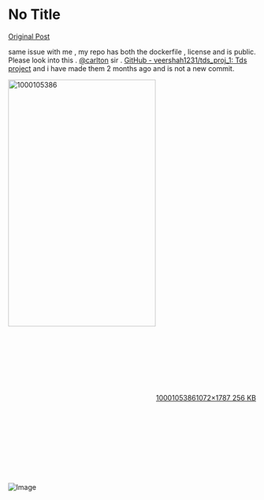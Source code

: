 # No Title

[Original Post](https://discourse.onlinedegree.iitm.ac.in/t/164277/661)

<p>same issue with me , my repo has both the dockerfile , license and is public. Please look into this . <a class="mention" href="/u/carlton">@carlton</a> sir . <a href="https://github.com/veershah1231/tds_proj_1" class="inline-onebox" rel="noopener nofollow ugc">GitHub - veershah1231/tds_proj_1: Tds project</a> and i have made them 2 months ago and is not a new commit.<br>
<div class="lightbox-wrapper"><a class="lightbox" href="https://europe1.discourse-cdn.com/flex013/uploads/iitm/original/3X/7/f/7f60eaa650a67981fa545775751b5533966b09e3.jpeg" data-download-href="/uploads/short-url/iaQhsusUKxcxiJH2300WMPkeWv9.jpeg?dl=1" title="1000105386" rel="noopener nofollow ugc"><img src="https://europe1.discourse-cdn.com/flex013/uploads/iitm/optimized/3X/7/f/7f60eaa650a67981fa545775751b5533966b09e3_2_299x500.jpeg" alt="1000105386" data-base62-sha1="iaQhsusUKxcxiJH2300WMPkeWv9" width="299" height="500" srcset="https://europe1.discourse-cdn.com/flex013/uploads/iitm/optimized/3X/7/f/7f60eaa650a67981fa545775751b5533966b09e3_2_299x500.jpeg, https://europe1.discourse-cdn.com/flex013/uploads/iitm/optimized/3X/7/f/7f60eaa650a67981fa545775751b5533966b09e3_2_448x750.jpeg 1.5x, https://europe1.discourse-cdn.com/flex013/uploads/iitm/optimized/3X/7/f/7f60eaa650a67981fa545775751b5533966b09e3_2_598x1000.jpeg 2x" data-dominant-color="252A29"><div class="meta"><svg class="fa d-icon d-icon-far-image svg-icon" aria-hidden="true"><use href="#far-image"></use></svg><span class="filename">1000105386</span><span class="informations">1072×1787 256 KB</span><svg class="fa d-icon d-icon-discourse-expand svg-icon" aria-hidden="true"><use href="#discourse-expand"></use></svg></div></a></div></p>

![Image](https://europe1.discourse-cdn.com/flex013/uploads/iitm/optimized/3X/7/f/7f60eaa650a67981fa545775751b5533966b09e3_2_299x500.jpeg)